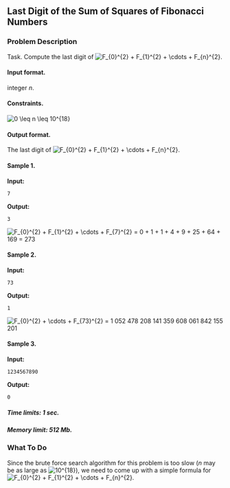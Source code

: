 ## Last Digit of the Sum of Squares of Fibonacci Numbers

### Problem Description
Task. Compute the last digit of <img src="https://latex.codecogs.com/svg.image?F_{0}^{2}&space;&plus;&space;F_{1}^{2}&space;&plus;&space;\cdots&space;&plus;&space;F_{n}^{2}" title="F_{0}^{2} + F_{1}^{2} + \cdots + F_{n}^{2}" />.

#### Input format.
integer *n*.

#### Constraints.
<img src="https://latex.codecogs.com/svg.image?0&space;\leq&space;n&space;\leq&space;10^{18}" title="0 \leq n \leq 10^{18}" />

#### Output format.
The last digit of <img src="https://latex.codecogs.com/svg.image?F_{0}^{2}&space;&plus;&space;F_{1}^{2}&space;&plus;&space;\cdots&space;&plus;&space;F_{n}^{2}" title="F_{0}^{2} + F_{1}^{2} + \cdots + F_{n}^{2}" />.

#### Sample 1.

**Input:**

```commandline
7
```

**Output:**

```commandline
3
```

<img src="https://latex.codecogs.com/svg.image?F_{0}^{2}&space;&plus;&space;F_{1}^{2}&space;&plus;&space;\cdots&space;&plus;&space;F_{7}^{2}&space;=&space;0&space;&plus;&space;1&space;&plus;&space;1&space;&plus;&space;4&space;&plus;&space;9&space;&plus;&space;25&space;&plus;&space;64&space;&plus;&space;169&space;=&space;273" title="F_{0}^{2} + F_{1}^{2} + \cdots + F_{7}^{2} = 0 + 1 + 1 + 4 + 9 + 25 + 64 + 169 = 273" />

#### Sample 2.

**Input:**

```commandline
73
```

**Output:**

```commandline
1
```

<img src="https://latex.codecogs.com/svg.image?F_{0}^{2}&space;&plus;&space;\cdots&space;&plus;&space;F_{73}^{2}&space;=&space;1&space;052&space;478&space;208&space;141&space;359&space;608&space;061&space;842&space;155&space;201" title="F_{0}^{2} + \cdots + F_{73}^{2} = 1 052 478 208 141 359 608 061 842 155 201" />

#### Sample 3.

**Input:**

```commandline
1234567890
```

**Output:**

```commandline
0
```

##### Time limits:  1 sec.

##### Memory limit: 512 Mb.


### What To Do

Since the brute force search algorithm for this problem is too slow (*n* may be as large as <img src="https://latex.codecogs.com/svg.image?10^{18}" title="10^{18}" />),
we need to come up with a simple formula for <img src="https://latex.codecogs.com/svg.image?F_{0}^{2}&space;&plus;&space;F_{1}^{2}&space;&plus;&space;\cdots&space;&plus;&space;F_{n}^{2}" title="F_{0}^{2} + F_{1}^{2} + \cdots + F_{n}^{2}" />.
